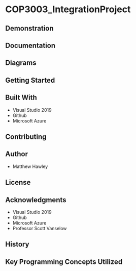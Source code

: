 # COP3003_IntegrationProject


## Demonstration


## Documentation


## Diagrams


## Getting Started


## Built With
* Visual Studio 2019
* Github
* Microsoft Azure

## Contributing


## Author
* Matthew Hawley

## License


## Acknowledgments
* Visual Studio 2019
* Github
* Microsoft Azure
* Professor Scott Vanselow

## History


## Key Programming Concepts Utilized
